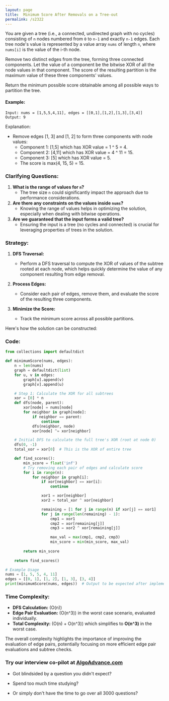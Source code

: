 ```yaml
---
layout: page
title:  Minimum Score After Removals on a Tree-out
permalink: /s2322
---
```

You are given a tree (i.e., a connected, undirected graph with no cycles) consisting of `n` nodes numbered from `0` to `n-1` and exactly `n-1` edges. Each tree node's value is represented by a value array `nums` of length `n`, where `nums[i]` is the value of the i-th node.

Remove two distinct edges from the tree, forming three connected components. Let the value of a component be the bitwise XOR of all the node values in that component. The score of the resulting partition is the maximum value of these three components' values.

Return the minimum possible score obtainable among all possible ways to partition the tree.

#### Example:
```
Input: nums = [1,5,5,4,11], edges = [[0,1],[1,2],[1,3],[3,4]]
Output: 9
```
Explanation:
- Remove edges [1, 3] and [1, 2] to form three components with node values:
  - Component 1: [1,5] which has XOR value = 1 ^ 5 = 4.
  - Component 2: [4,11] which has XOR value = 4 ^ 11 = 15.
  - Component 3: [5] which has XOR value = 5.
  - The score is max(4, 15, 5) = 15.

### Clarifying Questions:
1. **What is the range of values for `n`?**
   - The tree size `n` could significantly impact the approach due to performance considerations.
2. **Are there any constraints on the values inside `nums`?**
   - Knowing the range of values helps in optimizing the solution, especially when dealing with bitwise operations.
3. **Are we guaranteed that the input forms a valid tree?**
   - Ensuring the input is a tree (no cycles and connected) is crucial for leveraging properties of trees in the solution.

### Strategy:
1. **DFS Traversal:**
   - Perform a DFS traversal to compute the XOR of values of the subtree rooted at each node, which helps quickly determine the value of any component resulting from edge removal.
  
2. **Process Edges:**
   - Consider each pair of edges, remove them, and evaluate the score of the resulting three components.
  
3. **Minimize the Score:**
   - Track the minimum score across all possible partitions.

Here's how the solution can be constructed:

### Code:

```python
from collections import defaultdict

def minimumScore(nums, edges):
    n = len(nums)
    graph = defaultdict(list)
    for u, v in edges:
        graph[u].append(v)
        graph[v].append(u)

    # Step 1: Calculate the XOR for all subtrees
    xor = [0] * n
    def dfs(node, parent):
        xor[node] = nums[node]
        for neighbor in graph[node]:
            if neighbor == parent:
                continue
            dfs(neighbor, node)
            xor[node] ^= xor[neighbor]

    # Initial DFS to calculate the full tree's XOR (root at node 0)
    dfs(0, -1)    
    total_xor = xor[0]  # This is the XOR of entire tree

    def find_scores():
        min_score = float('inf')
        # Try removing each pair of edges and calculate score
        for i in range(n):
            for neighbor in graph[i]:
                if xor[neighbor] == xor[i]:
                    continue

                xor1 = xor[neighbor]
                xor2 = total_xor ^ xor[neighbor]

                remaining = [1 for j in range(n) if xor[j] == xor1]
                for j in range(len(remaining) - 1):
                    cmp1 = xor1
                    cmp2 = xor[remaining[j]]
                    cmp3 = xor2 ^ xor[remaining[j]]

                    max_val = max(cmp1, cmp2, cmp3)
                    min_score = min(min_score, max_val)
                
        return min_score
    
    return find_scores()

# Example Usage
nums = [1, 5, 5, 4, 11]
edges = [[0, 1], [1, 2], [1, 3], [3, 4]]
print(minimumScore(nums, edges))  # Output to be expected after implementing the algorithm
```

### Time Complexity:
- **DFS Calculation:** \(O(n)\)
- **Edge Pair Evaluation:** \(O(n^3)\) in the worst case scenario, evaluated individually.
- **Total Complexity:** \(O(n) + O(n^3)\) which simplifies to **O(n^3)** in the worst case.

The overall complexity highlights the importance of improving the evaluation of edge pairs, potentially focusing on more efficient edge pair evaluations and subtree checks.


### Try our interview co-pilot at [AlgoAdvance.com](https://algoAdvance.com)

- Got blindsided by a question you didn't expect?

- Spend too much time studying?

- Or simply don't have the time to go over all 3000 questions?


